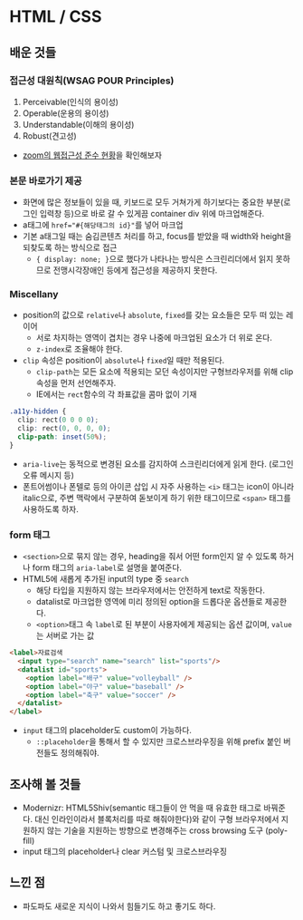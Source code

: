 # HTML / CSS

## 배운 것들

### 접근성 대원칙(WSAG POUR Principles)
1. Perceivable(인식의 용이성)
2. Operable(운용의 용이성)
3. Understandable(이해의 용이성)
4. Robust(견고성)
- [zoom의 웹접근성 준수 현황](https://zoom.us/accessibility)을 확인해보자

### 본문 바로가기 제공
- 화면에 많은 정보들이 있을 때, 키보드로 모두 거쳐가게 하기보다는 중요한 부분(로그인 입력창 등)으로 바로 갈 수 있게끔 container div 위에 마크업해준다.
- a태그에 `href="#{해당태그의 id}"`를 넣어 마크업
- 기본 a태그일 때는 숨김콘텐츠 처리를 하고, focus를 받았을 때 width와 height을 되찾도록 하는 방식으로 접근
  - `{ display: none; }`으로 했다가 나타나는 방식은 스크린리더에서 읽지 못하므로 전맹시각장애인 등에게 접근성을 제공하지 못한다.

### Miscellany
- position의 값으로 `relative`나 `absolute`, `fixed`를 갖는 요소들은 모두 떠 있는 레이어
  - 서로 차지하는 영역이 겹치는 경우 나중에 마크업된 요소가 더 위로 온다. 
  - `z-index`로 조율해야 한다.
- `clip` 속성은 position이 `absolute`나 `fixed`일 때만 적용된다.
  - `clip-path`는 모든 요소에 적용되는 모던 속성이지만 구형브라우저를 위해 clip 속성을 먼저 선언해주자. 
  - IE에서는 `rect`함수의 각 좌표값을 콤마 없이 기재
```css
.a11y-hidden {
  clip: rect(0 0 0 0);
  clip: rect(0, 0, 0, 0);
  clip-path: inset(50%);
}
```
- `aria-live`는 동적으로 변경된 요소를 감지하여 스크린리더에게 읽게 한다. (로그인 오류 메시지 등)
- 폰트어썸이나 폰텔로 등의 아이콘 삽입 시 자주 사용하는 `<i>` 태그는 icon이 아니라 italic으로, 주변 맥락에서 구분하여 돋보이게 하기 위한 태그이므로 `<span>` 태그를 사용하도록 하자.


### form 태그
- `<section>`으로 묶지 않는 경우, heading을 줘서 어떤 form인지 알 수 있도록 하거나 form 태그의 `aria-label`로 설명을 붙여준다.
- HTML5에 새롭게 추가된 input의 type 중 `search`
  - 해당 타입을 지원하지 않는 브라우저에서는 안전하게 text로 작동한다.
  - datalist로 마크업한 영역에 미리 정의된 option을 드롭다운 옵션들로 제공한다.
  - `<option>`태그 속 `label`로 된 부분이 사용자에게 제공되는 옵션 값이며, `value`는 서버로 가는 값
```html
<label>자료검색
  <input type="search" name="search" list="sports"/>
  <datalist id="sports">
    <option label="배구" value="volleyball" />
    <option label="야구" value="baseball" />
    <option label="축구" value="soccer" />
  </datalist>
</label>
```
- `input` 태그의 placeholder도 custom이 가능하다. 
  - `::placeholder`을 통해서 할 수 있지만 크로스브라우징을 위해 prefix 붙인 버전들도 정의해줘야.

## 조사해 볼 것들
- Modernizr: HTML5Shiv(semantic 태그들이 안 먹을 때 유효한 태그로 바꿔준다. 대신 인라인이라서 블록처리를 따로 해줘야한다)와 같이 구형 브라우저에서 지원하지 않는 기술을 지원하는 방향으로 변경해주는 cross browsing 도구 (poly-fill)
- input 태그의 placeholder나 clear 커스텀 및 크로스브라우징

## 느낀 점
- 파도파도 새로운 지식이 나와서 힘들기도 하고 좋기도 하다.
